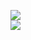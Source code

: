 [![](https://img.shields.io/badge/Made%20With-Github%20Spray-lightgrey.svg?style=for-the-badge&logo=github)](https://github.com/Annihil/github-spray#14453)  
[![](https://i.imgur.com/2DrTn0Z.gif)](https://github.com/Annihil/github-spray)